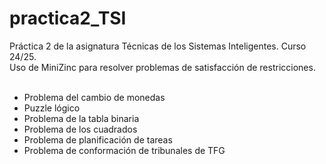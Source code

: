 # practica2_TSI
Práctica 2 de la asignatura Técnicas de los Sistemas Inteligentes. Curso 24/25. <br>
Uso de MiniZinc para resolver problemas de satisfacción de restricciones. <br>
<br>
- Problema del cambio de monedas
- Puzzle lógico
- Problema de la tabla binaria
- Problema de los cuadrados
- Problema de planificación de tareas
- Problema de conformación de tribunales de TFG
